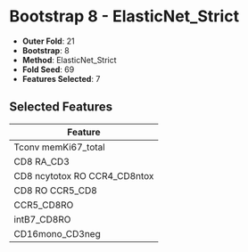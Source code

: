 # Bootstrap 8 - ElasticNet_Strict

- **Outer Fold**: 21
- **Bootstrap**: 8
- **Method**: ElasticNet_Strict
- **Fold Seed**: 69
- **Features Selected**: 7

## Selected Features

| Feature |
|---------|
| Tconv memKi67_total |
| CD8 RA_CD3 |
| CD8 ncytotox RO CCR4_CD8ntox |
| CD8 RO CCR5_CD8 |
| CCR5_CD8RO |
| intB7_CD8RO |
| CD16mono_CD3neg |
